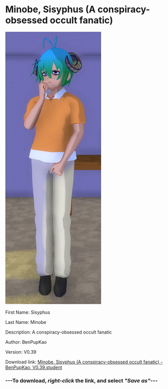 # Minobe, Sisyphus (A conspiracy-obsessed occult fanatic)

<img src = "https://raw.githubusercontent.com/Arbiter1223/Daigaku-Gurashi-Custom-Students/master/Students/Files/Minobe%2C%20Sisyphus%20(A%20conspiracy-obsessed%20occult%20fanatic).png">

First Name: Sisyphus

Last Name: Minobe

Description: A conspiracy-obsessed occult fanatic

Author: BenPupKao

Version: V0.39

Download link: <a href="https://raw.githubusercontent.com/Arbiter1223/Daigaku-Gurashi-Custom-Students/master/Students/Files/Minobe%2C%20Sisyphus%20(A%20conspiracy-obsessed%20occult%20fanatic)%20-%20BenPupKao%2C%20V0.39.student">Minobe, Sisyphus (A conspiracy-obsessed occult fanatic) - BenPupKao, V0.39.student</a>

### ---**To download, _right-click_ the link, and select _"Save as"_**---

